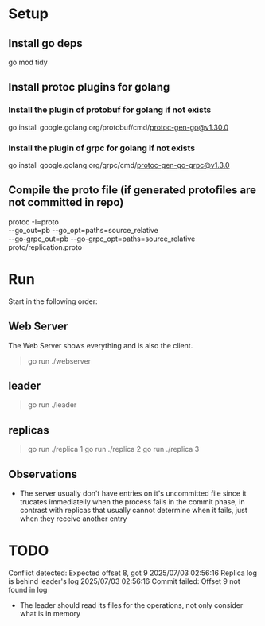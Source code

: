 # Setup

## Install go deps
go mod tidy

## Install protoc plugins for golang

### Install the plugin of protobuf for golang if not exists
go install google.golang.org/protobuf/cmd/protoc-gen-go@v1.30.0

### Install the plugin of grpc for golang if not exists
go install google.golang.org/grpc/cmd/protoc-gen-go-grpc@v1.3.0

## Compile the proto file (if generated protofiles are not committed in repo)
protoc -I=proto \
    --go_out=pb --go_opt=paths=source_relative \
    --go-grpc_out=pb --go-grpc_opt=paths=source_relative  \
    proto/replication.proto

# Run
Start in the following order:

## Web Server
The Web Server shows everything and is also the client.

> go run ./webserver

## leader
> go run ./leader

## replicas
> go run ./replica 1
> go run ./replica 2
> go run ./replica 3

## Observations
- The server usually don't have entries on it's uncommitted file since it trucates immediatelly when the process fails in the commit phase, in contrast with replicas that usually cannot determine when it fails, just when they receive another entry

# TODO
Conflict detected: Expected offset 8, got 9
2025/07/03 02:56:16 Replica log is behind leader's log
2025/07/03 02:56:16 Commit failed: Offset 9 not found in log

- The leader should read its files for the operations, not only consider what is in memory